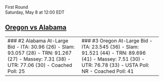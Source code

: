 First Round  
Saturday, May 8 at 12:00 EDT
## [Oregon vs Alabama](https://www.ncaa.com/game/5833400) 

<table><tr><td>  
### #2 Alabama  
At-Large Bid  
- ITA: 30.96 (26)  
- Slam: 93.057 (28)  
- TRN: 91.267 (27)  
- Massey: 7.31 (38)  
- UTR: 77.06 (30)  
- Coached Poll: 25  
</td><td>  
### #3 Oregon  
At-Large Bid  
- ITA: 23.545 (36)  
- Slam: 91.521 (44)  
- TRN: 89.696 (41)  
- Massey: 7.51 (30)  
- UTR: 76.78 (33)  
- USTA Poll: NR  
- Coached Poll: 41  
</td></tr></table>  